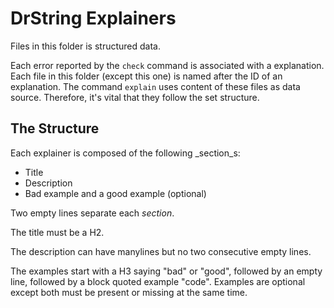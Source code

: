# DrString Explainers

Files in this folder is structured data.

Each error reported by the `check` command is associated with a explanation. Each file in this folder (except
this one) is named after the ID of an explanation. The command `explain` uses content of these files as data
source. Therefore, it's vital that they follow the set structure.


## The Structure

Each explainer is composed of the following _section_s:

* Title
* Description
* Bad example and a good example (optional)

Two empty lines separate each _section_.

The title must be a H2.

The description can have manylines but no two consecutive empty lines.

The examples start with a H3 saying "bad" or "good", followed by an empty line, followed by a block quoted
example "code". Examples are optional except both must be present or missing at the same time.

